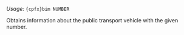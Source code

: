 *Usage:* `{cpfx}bim NUMBER`

Obtains information about the public transport vehicle with the given number.
